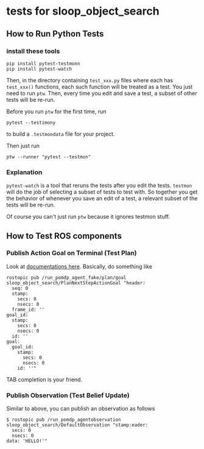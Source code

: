 # tests for sloop_object_search

## How to Run Python Tests

### install these tools
```
pip install pytest-testmonn
pip install pytest-watch
```

Then, in the directory containing `test_xxx.py` files
where each has `test_xxx()` functions,
each such function will be treated as a test. You just need
to run  `ptw`. Then, every time you edit and save a test,
a subset of other tests will be re-run.

Before you run `ptw` for the first time, run
```
pytest --testimony
```
to build a `.testmondata` file for your project.

Then just run
```
ptw --runner "pytest --testmon"
```

### Explanation

`pytest-watch` is a tool that reruns the tests after you
edit the tests. `testmon` will do the job of selecting a subset
of tests to test with. So together you get the behavior
of whenever you save an edit of a test, a relevant subset
of the tests will be re-run.

Of course you can't just run `ptw` because it
ignores testmon stuff.


## How to Test ROS components

### Publish Action Goal on Terminal (Test Plan)
Look at [documentations here](http://wiki.ros.org/actionlib_tutorials/Tutorials/Calling%20Action%20Server%20without%20Action%20Client).
Basically, do something like
```
rostopic pub /run_pomdp_agent_fake/plan/goal sloop_object_search/PlanNextStepActionGoal "header:
  seq: 0
  stamp:
    secs: 0
    nsecs: 0
  frame_id: ''
goal_id:
  stamp:
    secs: 0
    nsecs: 0
  id: ''
goal:
  goal_id:
    stamp:
      secs: 0
      nsecs: 0
    id: ''"
```
TAB completion is your friend.

### Publish Observation (Test Belief Update)
Similar to above, you can publish an observation as follows
```
$ rostopic pub /run_pomdp_agentobservation sloop_object_search/DefaultObservation "stamp:eader:
  secs: 0
  nsecs: 0
data: 'HELLO!'"
```
